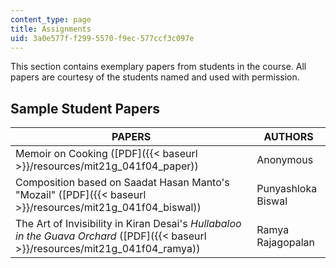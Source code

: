 ```yaml
---
content_type: page
title: Assignments
uid: 3a0e577f-f299-5570-f9ec-577ccf3c097e
---
```


This section contains exemplary papers from students in the course. All papers are courtesy of the students named and used with permission.

Sample Student Papers
---------------------

| PAPERS | AUTHORS |
| --- | --- |
| Memoir on Cooking ([PDF]({{< baseurl >}}/resources/mit21g_041f04_paper)) | Anonymous |
| Composition based on Saadat Hasan Manto's "Mozail" ([PDF]({{< baseurl >}}/resources/mit21g_041f04_biswal)) | Punyashloka Biswal |
| The Art of Invisibility in Kiran Desai's _Hullabaloo in the Guava Orchard_ ([PDF]({{< baseurl >}}/resources/mit21g_041f04_ramya)) | Ramya Rajagopalan